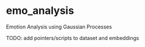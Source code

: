 # emo_analysis
Emotion Analysis using Gaussian Processes

TODO: add pointers/scripts to dataset and embeddings